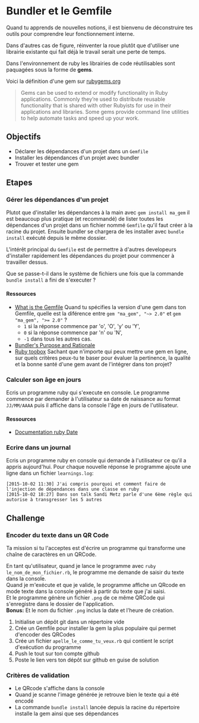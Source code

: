 # Bundler et le Gemfile

Quand tu apprends de nouvelles notions, il est bienvenu de déconstruire tes outils
pour comprendre leur fonctionnement interne.

Dans d'autres cas de figure, réinventer la roue plutôt que d'utiliser une librairie
existante qui fait déjà le travail serait une perte de temps.

Dans l'environnement de ruby les librairies de code réutilisables sont paquagées
sous la forme de **gems**.

Voici la définition d'une gem sur [rubygems.org](http://guides.rubygems.org/)

> Gems can be used to extend or modify functionality in Ruby applications. Commonly they’re used to distribute reusable functionality that is shared with other Rubyists for use in their applications and libraries. Some gems provide command line utilities to help automate tasks and speed up your work.

## Objectifs

* Déclarer les dépendances d'un projet dans un `Gemfile`
* Installer les dépendances d'un projet avec bundler
* Trouver et tester une gem

## Etapes

### Gérer les dépendances d'un projet

Plutot que d'installer les dépendances à la main avec `gem install ma_gem` il est beaucoup plus pratique (et recommandé) de lister toutes les dépendances d'un projet dans un fichier nommé `Gemfile` qu'il faut créer à la racine du projet.
Ensuite bundler se chargera de les installer avec `bundle install` exécuté depuis le même dossier.

L'intérêt principal du `Gemfile` est de permettre à d'autres developeurs d'installer rapidement les dépendances du projet pour commencer à travailler dessus.

Que se passe-t-il dans le système de fichiers une fois que la commande `bundle
install` a fini de s'executer ?

#### Ressources

* [What is the Gemfile](http://tosbourn.com/what-is-the-gemfile/)
  Quand tu spécifies la version d'une gem dans ton Gemfile, quelle est la diférence entre `gem "ma_gem", "~> 2.0"` et `gem "ma_gem", ">= 2.0"` ?
  * `1` si la réponse commence par 'o', 'O', 'y' ou 'Y',
  * `0` si la réponse commence par 'n' ou 'N',
  * `-1` dans tous les autres cas.
* [Bundler's Purpose and Rationale](http://bundler.io/rationale.html)
* [Ruby toobox](https://www.ruby-toolbox.com/)
  Sachant que n'importe qui peux mettre une gem en ligne, sur quels critères
  peux-tu te baser pour évaluer la pertinence, la qualité et la bonne santé
  d'une gem avant de l'intégrer dans ton projet?

### Calculer son âge en jours

Ecris un programme ruby qui s'execute en console. Le programme commence par
demander à l'utilisateur sa date de naissance au format `JJ/MM/AAAA` puis il 
affiche dans la console l'âge en jours de l'utilisateur.

#### Ressources

* [Documentation ruby Date](http://devdocs.io/ruby/date)

### Ecrire dans un journal

Ecris un programme ruby en console qui demande à l'utilisateur ce qu'il a appris
aujourd'hui. Pour chaque nouvelle réponse le programme ajoute une ligne dans
un fichier `learnings.log`:

~~~
[2015-10-02 11:30] J'ai compris pourquoi et comment faire de l'injection de dépendances dans une classe en ruby
[2015-10-02 18:27] Dans son talk Sandi Metz parle d'une 6ème règle qui autorise à transgresser les 5 autres
~~~

## Challenge

### Encoder du texte dans un QR Code

Ta mission si tu l'acceptes est d'écrire un programme qui transforme une chaîne de caractères en un QRCode. 

En tant qu'utilisateur, quand je lance le programme avec `ruby le_nom_de_mon_fichier.rb`, le programme me demande de saisir du texte dans la console.  
Quand je m'exécute et que je valide, le programme affiche un QRcode en mode texte dans la console généré à partir du texte que j'ai saisi.  
Et le programme génère un fichier `.png` de ce même QRCode qui s'enregistre dans le dossier de l'application.  
**Bonus:** Et le nom du fichier `.png` inclus la date et l'heure de création.

1. Initialise un dépôt git dans un répertoire vide
2. Crée un Gemfile pour installer la gem la plus populaire qui permet d'encoder des QRCodes
3. Crée un fichier `apelle_le_comme_tu_veux.rb` qui contient le script d'exécution du programme
3. Push le tout sur ton compte github
4. Poste le lien vers ton dépôt sur github en guise de solution

### Critères de validation

* Le QRcode s'affiche dans la console
* Quand je scanne l'image générée je retrouve bien le texte qui a été encodé
* La commande `bundle install` lancée depuis la racine du répertoire installe la gem 
ainsi que ses dépendances
